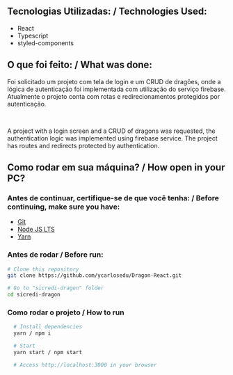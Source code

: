 ## Tecnologias Utilizadas: / Technologies Used:

- React
- Typescript
- styled-components

## O que foi feito: / What was done:

Foi solicitado um projeto com tela de login e um CRUD de dragões, onde a lógica de autenticação foi implementada com utilização do serviço firebase. Atualmente o projeto conta com rotas e redirecionamentos protegidos por autenticação.

</br>

A project with a login screen and a CRUD of dragons was requested, the authentication logic was implemented using firebase service. The project has routes and redirects protected by authentication.

## Como rodar em sua máquina? / How open in your PC?

### Antes de continuar, certifique-se de que você tenha: / Before continuing, make sure you have:

- [Git](https://git-scm.com/downloads)
- [Node JS LTS](https://nodejs.org/en/download/)
- [Yarn](https://classic.yarnpkg.com/en/docs/install#windows-stable)

### Antes de rodar / Before run:

```bash
# Clone this repository
git clone https://github.com/ycarlosedu/Dragon-React.git

# Go to "sicredi-dragon" folder
cd sicredi-dragon
```

### Como rodar o projeto / How to run

```bash
  # Install dependencies
  yarn / npm i

  # Start
  yarn start / npm start

  # Access http://localhost:3000 in your browser
```
